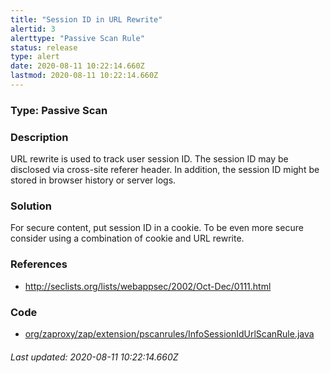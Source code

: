 ```yaml
---
title: "Session ID in URL Rewrite"
alertid: 3
alerttype: "Passive Scan Rule"
status: release
type: alert
date: 2020-08-11 10:22:14.660Z
lastmod: 2020-08-11 10:22:14.660Z
---
```

### Type: Passive Scan

### Description
URL rewrite is used to track user session ID. The session ID may be disclosed via cross-site referer header. In addition, the session ID might be stored in browser history or server logs.

### Solution

For secure content, put session ID in a cookie. To be even more secure consider using a combination of cookie and URL rewrite.

### References

* http://seclists.org/lists/webappsec/2002/Oct-Dec/0111.html

### Code

 * [org/zaproxy/zap/extension/pscanrules/InfoSessionIdUrlScanRule.java](https://github.com/zaproxy/zap-extensions/blob/master/addOns/pscanrules/src/main/java/org/zaproxy/zap/extension/pscanrules/InfoSessionIdUrlScanRule.java)

###### Last updated: 2020-08-11 10:22:14.660Z
